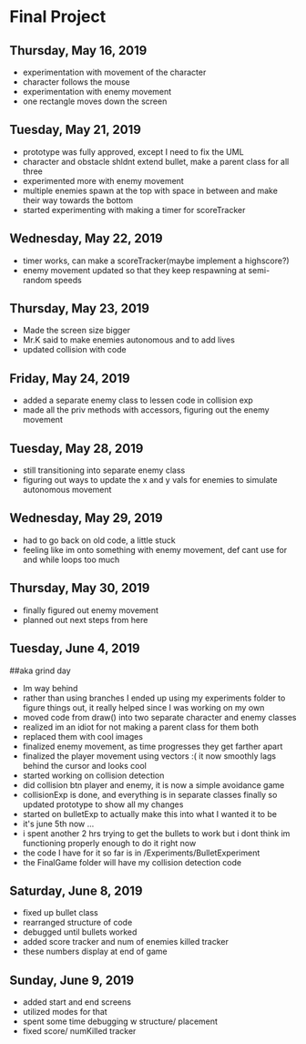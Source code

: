 # Final Project

## Thursday, May 16, 2019

- experimentation with movement of the character
- character follows the mouse
- experimentation with enemy movement 
- one rectangle moves down the screen

## Tuesday, May 21, 2019

- prototype was fully approved, except I need to fix the UML
- character and obstacle shldnt extend bullet, make a parent class for all three
- experimented more with enemy movement
- multiple enemies spawn at the top with space in between and make their way towards the bottom
- started experimenting with making a timer for scoreTracker

## Wednesday, May 22, 2019

- timer works, can make a scoreTracker(maybe implement a highscore?)
- enemy movement updated so that they keep respawning at semi-random speeds

## Thursday, May 23, 2019

- Made the screen size bigger
- Mr.K said to make enemies autonomous and to add lives
- updated collision with code

## Friday, May 24, 2019

- added a separate enemy class to lessen code in collision exp
- made all the priv methods with accessors, figuring out the enemy movement

## Tuesday, May 28, 2019

- still transitioning into separate enemy class
- figuring out ways to update the x and y vals for enemies to simulate autonomous movement

## Wednesday, May 29, 2019

- had to go back on old code, a little stuck
- feeling like im onto something with enemy movement, def cant use for and while loops too much

## Thursday, May 30, 2019

- finally figured out enemy movement
- planned out next steps from here

## Tuesday, June 4, 2019
##aka grind day

- Im way behind
- rather than using branches I ended up using my experiments folder to figure things out, it really helped since I was working on my own
- moved code from draw() into two separate character and enemy classes
- realized im an idiot for not making a parent class for them both
- replaced them with cool images 
- finalized enemy movement, as time progresses they get farther apart
- finalized the player movement using vectors :( it now smoothly lags behind the cursor and looks cool
- started working on collision detection
- did collision btn player and enemy, it is now a simple avoidance game
- collisionExp is done, and everything is in separate classes finally so updated prototype to show all my changes
- started on bulletExp to actually make this into what I wanted it to be
- it's june 5th now ...
- i spent another 2 hrs trying to get the bullets to work but i dont think im functioning properly enough to do it right now
- the code I have for it so far is in /Experiments/BulletExperiment
- the FinalGame folder will have my collision detection code

## Saturday, June 8, 2019
- fixed up bullet class
- rearranged structure of code 
- debugged until bullets worked
- added score tracker and num of enemies killed tracker
- these numbers display at end of game

## Sunday, June 9, 2019
- added start and end screens
- utilized modes for that
- spent some time debugging w structure/ placement
- fixed score/ numKilled tracker

